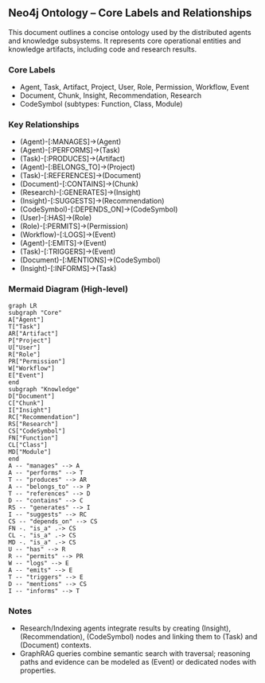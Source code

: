 ## Neo4j Ontology – Core Labels and Relationships

This document outlines a concise ontology used by the distributed agents and knowledge subsystems. It represents core operational entities and knowledge artifacts, including code and research results.

### Core Labels
- Agent, Task, Artifact, Project, User, Role, Permission, Workflow, Event
- Document, Chunk, Insight, Recommendation, Research
- CodeSymbol (subtypes: Function, Class, Module)

### Key Relationships
- (Agent)-[:MANAGES]->(Agent)
- (Agent)-[:PERFORMS]->(Task)
- (Task)-[:PRODUCES]->(Artifact)
- (Agent)-[:BELONGS_TO]->(Project)
- (Task)-[:REFERENCES]->(Document)
- (Document)-[:CONTAINS]->(Chunk)
- (Research)-[:GENERATES]->(Insight)
- (Insight)-[:SUGGESTS]->(Recommendation)
- (CodeSymbol)-[:DEPENDS_ON]->(CodeSymbol)
- (User)-[:HAS]->(Role)
- (Role)-[:PERMITS]->(Permission)
- (Workflow)-[:LOGS]->(Event)
- (Agent)-[:EMITS]->(Event)
- (Task)-[:TRIGGERS]->(Event)
- (Document)-[:MENTIONS]->(CodeSymbol)
- (Insight)-[:INFORMS]->(Task)

### Mermaid Diagram (High-level)

```mermaid
graph LR
subgraph "Core"
A["Agent"]
T["Task"]
AR["Artifact"]
P["Project"]
U["User"]
R["Role"]
PR["Permission"]
W["Workflow"]
E["Event"]
end
subgraph "Knowledge"
D["Document"]
C["Chunk"]
I["Insight"]
RC["Recommendation"]
RS["Research"]
CS["CodeSymbol"]
FN["Function"]
CL["Class"]
MD["Module"]
end
A -- "manages" --> A
A -- "performs" --> T
T -- "produces" --> AR
A -- "belongs_to" --> P
T -- "references" --> D
D -- "contains" --> C
RS -- "generates" --> I
I -- "suggests" --> RC
CS -- "depends_on" --> CS
FN -. "is_a" .-> CS
CL -. "is_a" .-> CS
MD -. "is_a" .-> CS
U -- "has" --> R
R -- "permits" --> PR
W -- "logs" --> E
A -- "emits" --> E
T -- "triggers" --> E
D -- "mentions" --> CS
I -- "informs" --> T
```

### Notes
- Research/Indexing agents integrate results by creating (Insight), (Recommendation), (CodeSymbol) nodes and linking them to (Task) and (Document) contexts.
- GraphRAG queries combine semantic search with traversal; reasoning paths and evidence can be modeled as (Event) or dedicated nodes with properties.



